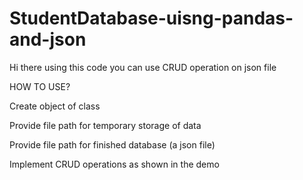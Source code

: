 # StudentDatabase-uisng-pandas-and-json
Hi there using this code you can use CRUD operation on json file

HOW TO USE?

Create object of class

Provide file path for temporary storage of data

Provide file path for finished database (a json file)

Implement CRUD operations as shown in the demo
